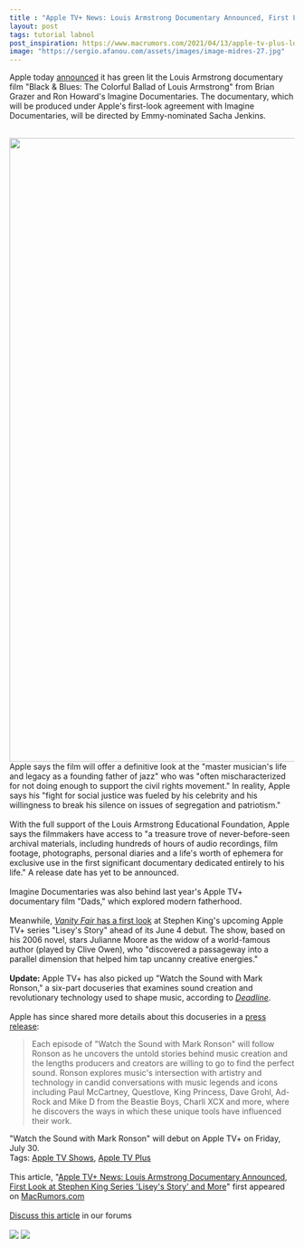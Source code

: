 ```yaml
---
title : "Apple TV+ News: Louis Armstrong Documentary Announced, First Look at Stephen King Series 'Lisey's Story' and More"
layout: post
tags: tutorial labnol
post_inspiration: https://www.macrumors.com/2021/04/13/apple-tv-plus-louis-armstrong-documentary/
image: "https://sergio.afanou.com/assets/images/image-midres-27.jpg"
---
```


Apple today <a href="https://www.apple.com/tv-pr/news/2021/04/apple-original-films-announce-definitive-louis-armstrong-documentary-black-and-blues-the-colorful-ballad-of-louis-armstrong/">announced</a> it has green lit the Louis Armstrong documentary film "Black & Blues: The Colorful Ballad of Louis Armstrong" from Brian Grazer and Ron Howard's Imagine Documentaries. The documentary, which will be produced under Apple's first-look agreement with Imagine Documentaries, will be directed by Emmy-nominated Sacha Jenkins.
<br/>

<br/>
<img src="https://images.macrumors.com/article-new/2021/04/louis-armstrong-apple-tv-plus.jpg" alt="" width="1960" height="1102" class="aligncenter size-full wp-image-793794" />
<br/>
Apple says the film will offer a definitive look at the "master musician's life and legacy as a founding father of jazz" who was "often mischaracterized for not doing enough to support the civil rights movement." In reality, Apple says his "fight for social justice was fueled by his celebrity and his willingness to break his silence on issues of segregation and patriotism."
<br/>

<br/>
With the full support of the Louis Armstrong Educational Foundation, Apple says the filmmakers have access to "a treasure trove of never-before-seen archival materials, including hundreds of hours of audio recordings, film footage, photographs, personal diaries and a life's worth of ephemera for exclusive use in the first significant documentary dedicated entirely to his life." A release date has yet to be announced.
<br/>

<br/>
Imagine Documentaries was also behind last year's Apple TV+ documentary film "Dads," which explored modern fatherhood.
<br/>

<br/>
Meanwhile, <a href="https://www.vanityfair.com/hollywood/2021/04/liseys-story-first-look-stephen-king-julianne-moore-jj-abrams"><em>Vanity Fair</em> has a first look</a> at Stephen King's upcoming Apple TV+ series "Lisey's Story" ahead of its June 4 debut. The show, based on his 2006 novel, stars Julianne Moore as the widow of a world-famous author (played by Clive Owen), who "discovered a passageway into a parallel dimension that helped him tap uncanny creative energies."
<br/>

<br/>
<strong>Update:</strong> Apple TV+ has also picked up "Watch the Sound with Mark Ronson," a six-part docuseries that examines sound creation and revolutionary technology used to shape music, according to <em><a href="https://deadline.com/2021/04/watch-the-sound-with-mark-ronson-docuseries-apple-tv-plus-1234733195/">Deadline</a></em>.
<br/>

<br/>
Apple has since shared more details about this docuseries in a <a href="https://www.apple.com/tv-pr/news/2021/04/apple-tv-announces-new-docuseries-watch-the-sound-with-mark-ronson-from-grammy-and-academy-award-winners-mark-ronson-and-morgan-neville/">press release</a>:<blockquote>Each episode of "Watch the Sound with Mark Ronson" will follow Ronson as he uncovers the untold stories behind music creation and the lengths producers and creators are willing to go to find the perfect sound. Ronson explores music's intersection with artistry and technology in candid conversations with music legends and icons including Paul McCartney, Questlove, King Princess, Dave Grohl, Ad-Rock and Mike D from the Beastie Boys, Charli XCX and more, where he discovers the ways in which these unique tools have influenced their work.</blockquote>"Watch the Sound with Mark Ronson" will debut on Apple TV+ on Friday, July 30.<div class="linkback">Tags: <a href="https://www.macrumors.com/guide/apple-tv-shows/">Apple TV Shows</a>, <a href="https://www.macrumors.com/guide/apple-tv-plus/">Apple TV Plus</a></div><br/>This article, &quot;<a href="https://www.macrumors.com/2021/04/13/apple-tv-plus-louis-armstrong-documentary/">Apple TV+ News: Louis Armstrong Documentary Announced, First Look at Stephen King Series &#039;Lisey&#039;s Story&#039; and More</a>&quot; first appeared on <a href="https://www.macrumors.com">MacRumors.com</a><br/><br/><a href="https://forums.macrumors.com/threads/apple-tv-news-louis-armstrong-documentary-announced-first-look-at-stephen-king-series-liseys-story-and-more.2291554/">Discuss this article</a> in our forums<br/><br/><div class="feedflare">
<a href="http://feeds.macrumors.com/~ff/MacRumors-All?a=e2wHttdF7GU:D2ky1qsyL-0:6W8y8wAjSf4"><img src="http://feeds.feedburner.com/~ff/MacRumors-All?d=6W8y8wAjSf4" border="0"></img></a> <a href="http://feeds.macrumors.com/~ff/MacRumors-All?a=e2wHttdF7GU:D2ky1qsyL-0:qj6IDK7rITs"><img src="http://feeds.feedburner.com/~ff/MacRumors-All?d=qj6IDK7rITs" border="0"></img></a>
</div><img src="http://feeds.feedburner.com/~r/MacRumors-All/~4/e2wHttdF7GU" height="1" width="1" alt=""/>